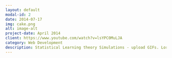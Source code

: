 ```yaml
---
layout: default
modal-id: 2
date: 2014-07-17
img: cake.png
alt: image-alt
project-date: April 2014
client: https://www.youtube.com/watch?v=lsYPC0MuLJA
category: Web Development
description: Statistical Learning theory Simulations - upload GIFs. Lorem ipsum dolor sit amet, consectetur adipisicing elit. Mollitia neque assumenda ipsam nihil, molestias magnam, recusandae quos quis inventore quisquam velit asperiores, vitae? Reprehenderit soluta, eos quod consequuntur itaque. Nam.
---
```

